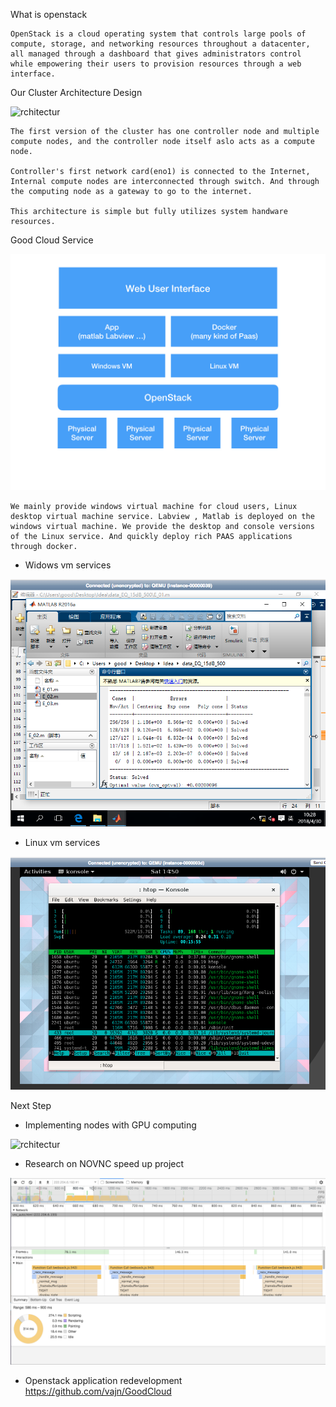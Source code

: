 What is openstack

	OpenStack is a cloud operating system that controls large pools of compute, storage, and networking resources throughout a datacenter, all managed through a dashboard that gives administrators control while empowering their users to provision resources through a web interface.

Our Cluster Architecture Design

![rchitectur](https://github.com/vajn/GoodCloud/raw/master/doc/images/Architecture.png)

	The first version of the cluster has one controller node and multiple compute nodes, and the controller node itself aslo acts as a compute node.

	Controller's first network card(eno1) is connected to the Internet, Internal compute nodes are interconnected through switch. And through the computing node as a gateway to go to the internet.

	This architecture is simple but fully utilizes system handware resources.

Good Cloud Service

![rchitectur](images/pic.001.jpeg)


	We mainly provide windows virtual machine for cloud users, Linux desktop virtual machine service. Labview , Matlab is deployed on the windows virtual machine. We provide the desktop and console versions of the Linux service. And quickly deploy rich PAAS applications through docker.

- Widows vm services

![rchitectur](images/windows_desktop.png)


- Linux vm services

![rchitectur](images/ubuntu_desktop.png)


Next Step

- Implementing nodes with GPU computing 

![rchitectur](images/gpu_service.gif)


- Research on NOVNC speed up project

![rchitectur](images/speedup.png)


- Openstack application redevelopment
  https://github.com/vajn/GoodCloud
